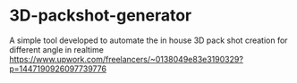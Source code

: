 # 3D-packshot-generator
A simple tool developed to automate the in house 3D pack shot creation for different angle in realtime
https://www.upwork.com/freelancers/~0138049e83e3190329?p=1447190926097739776
